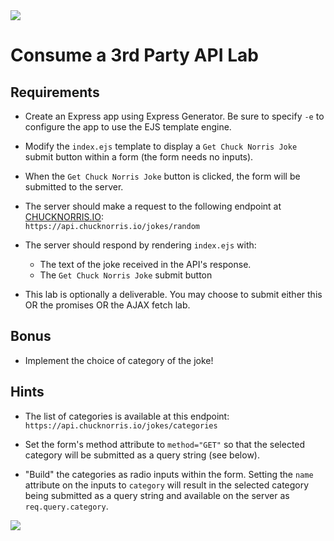 <img src="https://i.imgur.com/294n16z.png">

# Consume a 3rd Party API Lab

## Requirements

- Create an Express app using Express Generator.  Be sure to specify `-e` to configure the app to use the EJS template engine.

- Modify the `index.ejs` template to display a `Get Chuck Norris Joke` submit button within a form (the form needs no inputs).

- When the `Get Chuck Norris Joke` button is clicked, the form will be submitted to the server.

- The server should make a request to the following endpoint at [CHUCKNORRIS.IO](https://api.chucknorris.io/):<br>`https://api.chucknorris.io/jokes/random`

- The server should respond by rendering `index.ejs` with:
	- The text of the joke received in the API's response.
	- The `Get Chuck Norris Joke` submit button

- This lab is optionally a deliverable. You may choose to submit either this OR the promises OR the AJAX fetch lab.

## Bonus

- Implement the choice of category of the joke!

## Hints

- The list of categories is available at this endpoint:<br>`https://api.chucknorris.io/jokes/categories`

- Set the form's method attribute to `method="GET"` so that the selected category will be submitted as a query string (see below).

- "Build" the categories as radio inputs within the form. Setting the `name` attribute on the inputs to `category` will result in the selected category being submitted as a query string and available on the server as `req.query.category`.

<img src="https://i.imgur.com/nVr5KUi.png">
